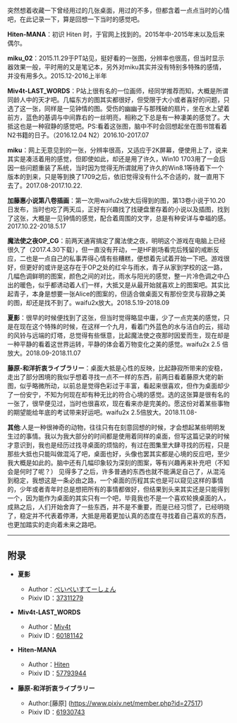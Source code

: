 突然想着收藏一下曾经用过的几张桌面，用过的不多，但都含着一点点当时的心情吧，在此记录一下，算是回想一下当时的感觉吧。

**Hiten-MANA**：初识 Hiten 时，于官网上找到的。2015年中-2015年末以及后来偶尔。

**miku_02**：2015.11.29于PT站见，挺好看的一张图，分辨率也很高，但当时显示器效果一般，平时用的又是笔记本，另外对miku其实并没有特别多特殊的感情，并没有用多久。2015.12-2016上半年

**Miv4t-LAST_WORDS**：P站上很有名的一位画师，经同学推荐而知，大概是所谓同龄人中的天才吧。几幅东方的图其实都很好，但受限于大小或者喜好的问题，只选了这一张，同样是一见钟情的图。受伤的幽幽子与那残破的扇片，坐在水上望着前方，蓝色的基调与中间靠右的一丝明亮，相称之下总是有一种凄美的感觉了。大抵这也是一种寂静的感觉吧。PS:看着这张图，脑中不时会回想起坐在图书馆看着N2书籍的日子。（2016.12.04 N2）2016.10-2017.07

**miku**：网上无意见到的一张，分辨率很高，又适应于2K屏幕，便使用上了，说来其实是凑活着用的感觉，但即使如此，却还是用了许久，Win10 1703用了一会后因一些问题重装了系统，当时因为觉得无所谓就用了许久的Win8.1等待着下一个版本的到来，只是等到换了1709之后，依旧觉得没有什么不合适的，就一直用下去了。2017.08-2017.10.22.

**加藤惠小说第八卷插画**：第一次用waifu2x放大后得到的图，第13卷小说于10.20日发布，当时也吃了两天瓜，正好有兴趣找了找硬盘里存着的小说以及插图，找到了这张，大概是一见钟情的感觉，配合着周围的文字，总是有种安详与幸福的感。2017.10.22-2018.5.17

**魔法使之夜OP_CG**：前两天通宵搞定了魔法使之夜，明明这个游戏在电脑上已经很久了（2017.4.30下载），但一直没有开动，一是HF剧场看完后残留的戒断反应，二也是一点自己的私事弄得心情有些糟糕，便想着先试着开始一下吧。游戏很好，但更好的或许是这存在于OP之处的红伞与雨水，青子从家到学校的这一路，几幅色调鲜明的图案，颜色之间的对比，雨水与阳光的感觉，整一片冷色调之中凸出的暖色，似乎都诱动着人们一样，大抵又是从最开始就喜欢上的图案吧。其实比起青子，本身是想要一张Alice的图案的，但适合做桌面又有那份空灵与寂静之美的图，却还是找不到了。waifu2x放大。2018.5.19-2018.09

**夏影**：很早的时候便找到了这张，但当时觉得略显中庸，少了一点完美的感觉，只是在现在这个特殊的时候，在这样一个九月，看着门外蓝色的水与洁白的云，摇动的风铃与远端的灯塔，总觉得有些惬意，比起魔法使之夜那时因爱而生，现在却是一种平静的看着这世界运转，平静的体会着万物变化之美的感觉。waifu2x 2.5 倍放大。2018.09-2018.11.07

**藤原-和洋折衷ライブラリー**：桌面大抵是心性的反映，比起静寂所带来的安稳，走出了部分困境的我似乎想着寻找一点不一样的东西，前两日看着藤原大佬的新图，似乎略微所动，以前总是觉得色彩过于丰富，看起来很喜欢，但作为桌面却少了一份安宁，不知为何现在却有种无比的符合心境的感觉。选的这张算是很有名的一张了，很早便见过，当时也很喜欢，现在看来亦是完美的。愿这份对着某些事物的期望能给年底的考试带来好运吧。waifu2x 2.5倍放大。2018.11.08-

**其他**:人是一种很神奇的动物，往往只有在刻意回想的时候，才会想起某些明明发生过的事情。我以为我大部分的时间都是使用着同样的桌面，但写这篇记录的时候才意识到，我也是经历过找寻桌面的烦恼的，有过在图集里大肆寻找的历程，只是那些大抵也只能叫做混沌了吧，桌面也好，头像也罢其实都是心境的反应吧，至少我大概是如此的。脑中还有几幅印象较为深刻的图案，等有兴趣再来补充吧（不知会是何时了呢？）
见得多了之后，许多普通的东西也就不能满足自己了，从混沌到稳定，我想这是一条必由之路，一个桌面的历程其实也是可以窥见这样的事情的，少年或者青年时总是想把所有的事情都做好，但结果到头来其实还是只能得到一个，因为能作为桌面的其实只有一个吧，毕竟我也不是一个喜欢轮换桌面的人，成熟之后，人们开始舍弃了一些东西，并不是不重要，而是已经习惯了，已经明晓了，稳定并不代表着停滞，大抵是用着更加认真的态度在寻找着自己喜欢的东西，也更加踏实的走向着未来之路吧。

---------------

## 附录
- **夏影**
  - Author：[ぺいぺいすてーしょん ](https://www.pixiv.net/member.php?id=2195374)
  - Pixiv ID：[37311279](https://www.pixiv.net/member_illust.php?mode=medium&illust_id=37311279)

- **Miv4t-LAST_WORDS**
  - Author：[Miv4t](https://www.pixiv.net/member.php?id=11246082)
  - Pixiv ID：[60181142](https://www.pixiv.net/member_illust.php?mode=medium&illust_id=60181142)
- **Hiten-MANA**
	- Author：[Hiten](https://www.pixiv.net/member.php?id=490219)
	- Pixiv ID：[57793944](https://www.pixiv.net/member_illust.php?mode=medium&illust_id=57793944)
- **藤原-和洋折衷ライブラリー** 
    - Author:[藤原] (https://www.pixiv.net/member.php?id=27517)
    -  Pixiv ID：[61930743](https://www.pixiv.net/member_illust.php?mode=medium&illust_id=61930743)